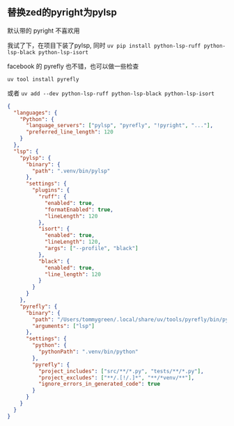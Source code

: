 ## 替换zed的pyright为pylsp

默认带的 pyright 不喜欢用

我试了下，在项目下装了pylsp,  同时 `uv pip install python-lsp-ruff python-lsp-black python-lsp-isort`


facebook 的 pyrefly 也不错，也可以做一些检查

`uv tool install pyrefly`

或者 `uv add --dev python-lsp-ruff python-lsp-black python-lsp-isort`

```json
{
  "languages": {
    "Python": {
      "language_servers": ["pylsp", "pyrefly", "!pyright", "..."],
      "preferred_line_length": 120
    }
  },
  "lsp": {
    "pylsp": {
      "binary": {
        "path": ".venv/bin/pylsp"
      },
      "settings": {
        "plugins": {
          "ruff": {
            "enabled": true,
            "formatEnabled": true,
            "lineLength": 120
          },
          "isort": {
            "enabled": true,
            "lineLength": 120,
            "args": ["--profile", "black"]
          },
          "black": {
            "enabled": true,
            "line_length": 120
          }
        }
      }
    },
    "pyrefly": {
      "binary": {
        "path": "/Users/tommygreen/.local/share/uv/tools/pyrefly/bin/pyrefly",
        "arguments": ["lsp"]
      },
      "settings": {
        "python": {
          "pythonPath": ".venv/bin/python"
        },
        "pyrefly": {
          "project_includes": ["src/**/*.py", "tests/**/*.py"],
          "project_excludes": ["**/.[!/.]*", "**/*venv/**"],
          "ignore_errors_in_generated_code": true
        }
      }
    }
  }
}

```
